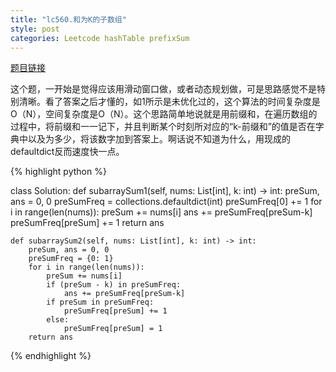 ```yaml
---
title: "lc560.和为K的子数组"
style: post
categories: Leetcode hashTable prefixSum
---
```


[题目链接](https://leetcode-cn.com/problems/subarray-sum-equals-k/)

这个题，一开始是觉得应该用滑动窗口做，或者动态规划做，可是思路感觉不是特别清晰。看了答案之后才懂的，如1所示是未优化过的，这个算法的时间复杂度是O（N），空间复杂度是O（N）。这个思路简单地说就是用前缀和，在遍历数组的过程中，将前缀和一一记下，并且判断某个时刻所对应的“k-前缀和”的值是否在字典中以及为多少，将该数字加到答案上。啊话说不知道为什么，用现成的defaultdict反而速度快一点。

{% highlight python %}

class Solution:
    def subarraySum1(self, nums: List[int], k: int) -> int:
        preSum, ans = 0, 0
        preSumFreq = collections.defaultdict(int)
        preSumFreq[0] += 1
        for i in range(len(nums)):
            preSum += nums[i]
            ans += preSumFreq[preSum-k]
            preSumFreq[preSum] += 1
        return ans

    def subarraySum2(self, nums: List[int], k: int) -> int:
        preSum, ans = 0, 0
        preSumFreq = {0: 1}
        for i in range(len(nums)):
            preSum += nums[i]
            if (preSum - k) in preSumFreq:
                ans += preSumFreq[preSum-k]
            if preSum in preSumFreq:
                preSumFreq[preSum] += 1
            else:
                preSumFreq[preSum] = 1
        return ans

{% endhighlight %}

